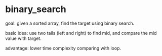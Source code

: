 # binary_search
goal: given a sorted array, find the target using binary search.

basic idea: use two tails (left and right) to find mid, and compare the mid value with target.

advantage: lower time complexity comparing with loop.
